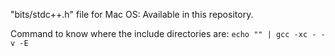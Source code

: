 "bits/stdc++.h" file for Mac OS: Available in this repository.

Command to know where the include directories are: `echo "" | gcc -xc - -v -E`
